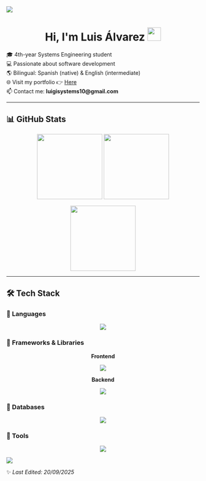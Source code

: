 <!-- Divider -->
<img src="https://user-images.githubusercontent.com/73097560/115834477-dbab4500-a447-11eb-908a-139a6edaec5c.gif">

<h1 align="center">Hi, I'm Luis Álvarez <img src="https://media.giphy.com/media/hvRJCLFzcasrR4ia7z/giphy.gif" width="35"></h1>

<p align="start">
  🎓 4th-year Systems Engineering student <br>
  💻 Passionate about software development <br>
  🌎 Bilingual: Spanish (native) & English (intermediate) <br>
  🌐 Visit my portfolio 👉 <a href="#">Here</a> <br>
  📫 Contact me: <strong>luigisystems10@gmail.com</strong>
</p>

---

## 📊 GitHub Stats
<p align="center">
  <img src="https://github-readme-stats.vercel.app/api?username=luis-alvarezf10&theme=dark&show_icons=true&count_private=true" height="170"/>
  <img src="https://github-readme-stats.vercel.app/api/top-langs/?username=luis-alvarezf10&theme=dark&layout=compact&langs_count=8" height="170"/>
</p>

<p align="center">
  <img src="https://github-readme-streak-stats.herokuapp.com/?user=luis-alvarezf10&theme=dark" height="170"/>
</p>

---

## 🛠️ Tech Stack

### 🔹 Languages
<p align="center">
  <img src="https://skillicons.dev/icons?i=cpp,cs,html,css,js,ts,py" />
</p>

### 🔹 Frameworks & Libraries
<p align="center"><strong>Frontend</strong></p>
<p align="center"><img src="https://skillicons.dev/icons?i=bootstrap,materialui,tailwind,react,vite,astro" /></p>

<p align="center"><strong>Backend</strong></p>
<p align="center"><img src="https://skillicons.dev/icons?i=dotnet,django,supabase" /></p>

### 🔹 Databases
<p align="center"><img src="https://skillicons.dev/icons?i=sqlite,mysql,supabase" /></p>

### 🔹 Tools
<p align="center"><img src="https://skillicons.dev/icons?i=powershell,vscode,visualstudio,vercel,git,github,pnpm,figma,ps,ai&perline=5" /></p>
<img src="https://user-images.githubusercontent.com/73097560/115834477-dbab4500-a447-11eb-908a-139a6edaec5c.gif">


<!-- Divider -->

✨ *Last Edited: 20/09/2025*
